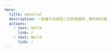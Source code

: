 ```yaml
---
hero:
  title: material
  description: 一些基于业务的二次开发组件，和代码片段
  actions:
    - text: Hello
      link: /
    - text: World
      link: /
---
```

